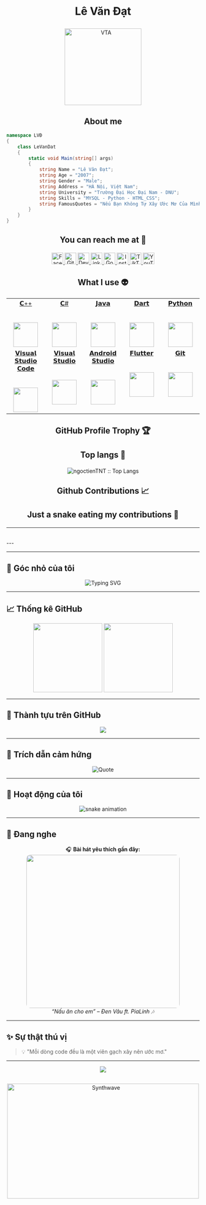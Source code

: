 # <p align="center">Lê Văn Đạt</p>

<p align="center">
	<a href="https://github.com/datdevl">
	<img src="https://scontent.fhan18-1.fna.fbcdn.net/v/t39.30808-6/563445809_25377565451880401_4010466069526224500_n.jpg?_nc_cat=106&ccb=1-7&_nc_sid=6ee11a&_nc_eui2=AeFQ34CeZv1RQHvoYanCfuKHJu98A2KQtd4m73wDYpC13qxajdSFaAcYJeIhvO0KiVBw4A84BvN7tuepvYOjaYtO&_nc_ohc=CZKu0I46J-UQ7kNvwFfEApT&_nc_oc=Adkhkn578gKMNAkLe2jIVUkPKFAFcOJLZx4fWSIQAvKhBnF2PYMbhoaVX69yJNV8GWA&_nc_zt=23&_nc_ht=scontent.fhan18-1.fna&_nc_gid=Mzz23n7uS4xpxpoS_aum7g&oh=00_AfckJU8i0lZiaI3d-MRyjz5YKr_oaK4zmPyQCb7ejIiG2w&oe=68FA7879" width = "200" alt="VTA">
	</a>
</p>

<h2 align="center">About me</h2>

```C#
namespace LVĐ
{
    class LeVanDat
    {
        static void Main(string[] args)
        {
            string Name = "Lê Văn Đạt";
            string Age = "2007";
            string Gender = "Male";
            string Address = "HÀ Nội, Việt Nam";
            string University = "Trường Đại Học Đại Nam - DNU";
            string Skills = "MYSQL - Python - HTML_CSS";
            string FamousQuotes = "Nếu Bạn Không Tự Xây Ước Mơ Của Mình Thì Người Khác Sẽ Thuê Bạn Xây Ước Mơ Của Họ";
        }
    }
}
```

## <p align="center">You can reach me at 🌹</p>

<p align="center">
  <a href="https://www.facebook.com/datdevl">
    <img src="https://www.vectorlogo.zone/logos/facebook/facebook-official.svg" alt="Facebook" height="30" width="30">
  </a>
	
  <a href="https://github.com/datdevl">
    <img src="https://www.vectorlogo.zone/logos/github/github-tile.svg" alt="Github" height="30" width="30">
  </a>
  
  <a href="https://datdevl.github.io/">
    <img src="https://www.vectorlogo.zone/logos/devto/devto-icon.svg" alt="DevTo" height="30" width="30">
  </a>
	
  <a href="https://www.linkedin.com/in/datdevl/">
    <img src="https://www.vectorlogo.zone/logos/linkedin/linkedin-icon.svg" alt="Linkedin" height="30" width="30">
  </a>
  
  <a href="mailto:dat.dev.vl@gmail.com">
    <img src="https://www.vectorlogo.zone/logos/google/google-icon.svg" alt="Google" height="30" width="30">
  </a>
	
  <a href="https://www.instagram.com/datdevl/">
    <img src="https://www.vectorlogo.zone/logos/instagram/instagram-icon.svg" alt="Instagram" height="30" width="30">
  </a>
  
  <a href="https://www.tiktok.com/@datdevl/">
    <img src="https://raw.githubusercontent.com/gilbarbara/logos/master/logos/tiktok-icon.svg" alt="TikTok" height="30" width="30">
  </a>
  
  <a href="https://www.youtube.com/datdevl">
    <img src="https://www.vectorlogo.zone/logos/youtube/youtube-icon.svg" alt="YouTube" height="30" width="30">
  </a>
</p>

## <p align="center">What I use :alien:</p>

<table align="center">
  <tbody>
    <tr valign="top">
      <td width="20%" align="center">
	<a href="https://devdocs.io/cpp/">
		<span>𝗖++</span><br><br><br>
		<img height="64px" src="https://cdn.worldvectorlogo.com/logos/c.svg">
	 </a>
      </td>
      <td width="20%" align="center">
	 <a href="https://docs.microsoft.com/dotnet/csharp/">
		<span>𝗖#</span><br><br><br>
		<img height="64px" src="https://cdn.svgporn.com/logos/c-sharp.svg">
	 </a>
      </td>
      <td width="20%" align="center">
	<a href="https://docs.oracle.com/java/">
		<span>𝗝𝗮𝘃𝗮</span><br><br><br>
		<img height="64px" src="https://cdn.svgporn.com/logos/java.svg">
	 </a>
      </td>
	<td width="20%" align="center">
		<a href="https://dart.dev/guides">
        <span>𝗗𝗮𝗿𝘁</span><br><br><br>
        <img height="64px" src="https://www.vectorlogo.zone/logos/dartlang/dartlang-icon.svg">
		</a>
      </td>
      <td width="20%" align="center">
	      <a href="https://docs.python.org/3/">
        <span>𝗣𝘆𝘁𝗵𝗼𝗻</span><br><br><br>
        <img height="64px" src="https://cdn.svgporn.com/logos/python.svg">
	      </a>
      </td>
    </tr>
    <tr valign="top">
	<td width="20%" align="center">
		<a href="https://code.visualstudio.com/docs">
        <span>𝗩𝗶𝘀𝘂𝗮𝗹 𝗦𝘁𝘂𝗱𝗶𝗼 𝗖𝗼𝗱𝗲</span><br><br><br>
        <img height="64px" src="https://cdn.worldvectorlogo.com/logos/visual-studio-code-1.svg">
		</a>
      </td>
	<td width="20%" align="center">
		<a href="https://docs.microsoft.com/visualstudio/ide/?view=vs-2019">
        <span>𝗩𝗶𝘀𝘂𝗮𝗹 𝗦𝘁𝘂𝗱𝗶𝗼</span><br><br><br>
        <img height="64px" src="https://cdn.worldvectorlogo.com/logos/visual-studio-2013.svg">
		</a>
      </td>
      <td width="20%" align="center">
	      <a href="https://developer.android.com/docs">
        <span>𝗔𝗻𝗱𝗿𝗼𝗶𝗱 𝗦𝘁𝘂𝗱𝗶𝗼</span><br><br><br>
        <img height="64px" src="https://cdn.worldvectorlogo.com/logos/android-logomark.svg">
	      </a>
      </td>
	    <td width="20%" align="center">
	<a href="https://docs.flutter.dev/">
		<span>𝗙𝗹𝘂𝘁𝘁𝗲𝗿</span><br><br><br>
		<img height="64px" src="https://cdn.worldvectorlogo.com/logos/flutter-logo.svg">
	</a>
      </td>
      <td width="20%" align="center">
	      <a href="https://git-scm.com/doc">
        <span>𝗚𝗶𝘁</span><br><br><br>
        <img height="64px" src="https://cdn.svgporn.com/logos/git-icon.svg">
	      </a>
      </td>
    </tr>
  </tbody>
</table>


## <p align="center">GitHub Profile Trophy 🏆</p>

<p align='center'>
</p>

## <p align="center">Top langs :tongue:</p>

<p align="center"><img src="https://github-readme-stats.vercel.app/api/top-langs/?username=ngoctienTNT&langs_count=10&theme=tokyonight&layout=compact" alt="ngoctienTNT :: Top Langs" /></p>

## <p align="center">Github Contributions 📈</p>



## <p align="center">Just a snake eating my contributions 🐍</p>

<p align='center'>
</p>

<hr>
<br>
---

---

## 🌸 Góc nhỏ của tôi  

<p align="center">
  <img src="https://readme-typing-svg.herokuapp.com?font=Fira+Code&size=25&pause=1000&color=00FFFF&center=true&vCenter=true&width=500&lines=Chào+mừng+bạn+đến+với+GitHub+của+Lê+Văn+Đạt!;Lập+trình+là+đam+mê+-+sáng+tạo+là+sứ+mệnh!;Cùng+nhau+học+hỏi+và+phát+triển+nhé+💙" alt="Typing SVG" />
</p>

---

## 📈 Thống kê GitHub  

<p align="center">
  <img src="https://github-readme-stats.vercel.app/api?username=datdevl&show_icons=true&theme=tokyonight&count_private=true&hide_border=true" height="180em" />
  <img src="https://github-readme-streak-stats.herokuapp.com/?user=datdevl&theme=tokyonight&hide_border=true" height="180em" />
</p>

---

## 🏅 Thành tựu trên GitHub  

<p align="center">
  <img src="https://github-profile-trophy.vercel.app/?username=datdevl&theme=tokyonight&no-frame=true&margin-w=15&row=1" />
</p>

---

## 💬 Trích dẫn cảm hứng  

<p align="center">
  <img src="https://quotes-github-readme.vercel.app/api?type=horizontal&theme=tokyonight&quote=Nếu+bạn+không+tự+xây+dựng+ước+mơ+của+mình,+người+khác+sẽ+thuê+bạn+xây+ước+mơ+của+họ.&author=Lê+Văn+Đạt" alt="Quote" />
</p>

---

## 🐍 Hoạt động của tôi  

<p align="center">
  <img src="https://raw.githubusercontent.com/datdevl/datdevl/output/github-contribution-grid-snake.svg" alt="snake animation" />
</p>

---

## 🎵 Đang nghe  

<p align="center">
  🎧 <b>Bài hát yêu thích gần đây:</b>  
  <br>
  <a href="https://www.youtube.com/watch?v=H5v3kku4y6Q" target="_blank">
    <img src="https://img.youtube.com/vi/H5v3kku4y6Q/maxresdefault.jpg" width="400" style="border-radius: 10px;">
  </a>
  <br>
  <i>“Nấu ăn cho em” – Đen Vâu ft. PiaLinh 🎶</i>
</p>

---

## ✨ Sự thật thú vị  

> 💡 "Mỗi dòng code đều là một viên gạch xây nên ước mơ."

---

<p align="center">
  <img src="https://capsule-render.vercel.app/api?type=waving&color=0:00C2FF,100:FF00FF&height=120&section=footer&text=Lê%20Văn%20Đạt%20💙&fontColor=FFFFFF&fontSize=25&animation=fadeIn" />
</p>


##

<p align="center"><img src="https://thumbs.gfycat.com/GoodnaturedFondGaur-size_restricted.gif" alt="Synthwave" height="300" width="500"></p>
